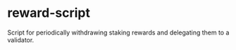 # reward-script
Script for periodically withdrawing staking rewards and delegating them to a validator.
